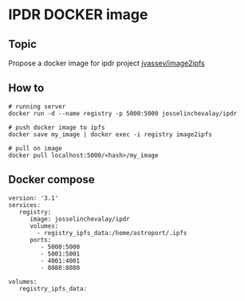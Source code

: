 # IPDR DOCKER image

## Topic

Propose a docker image for ipdr project [jvassev/image2ipfs](https://github.com/jvassev/image2ipfs)


## How to

```
# running server
docker run -d --name registry -p 5000:5000 josselinchevalay/ipdr

# push docker image to ipfs 
docker save my_image | docker exec -i registry image2ipfs

# pull on image
docker pull localhost:5000/<hash>/my_image
```

## Docker compose 

```
version: '3.1'
services:
   registry:
      image: josselinchevalay/ipdr
      volumes:
        - registry_ipfs_data:/home/astroport/.ipfs
      ports:
         - 5000:5000
         - 5001:5001
         - 4001:4001
         - 8080:8080

volumes:
   registry_ipfs_data:
```
